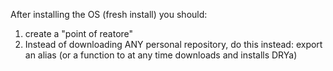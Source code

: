 After installing the OS (fresh install) you should:
1. create a "point of reatore"
2. Instead of downloading ANY personal repository, do this instead: export an alias (or a function to at any time downloads and installs DRYa)
